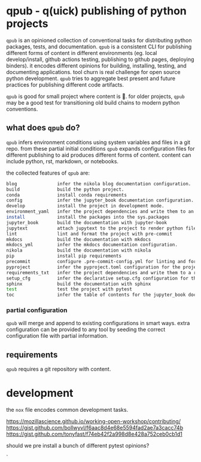 # qpub - q(uick) publishing of python projects

`qpub` is an opinioned collection of conventional tasks for distributing python packages, tests, and documentation. `qpub` is a consistent CLI for publishing different forms of content in different environments (eg. local develop/install, github actions testing, publishing to github pages, deploying binders). it encodes different opinions for building, installing, testing, and documenting applications. tool churn is real challenge for open source python development. `qpub` tries to aggregate best present and future practices for publishing different code artifacts.

`qpub` is good for small project where content is :crown:. for older projects, `qpub` may be a good test for transitioning old build chains to modern python conventions.

## what does `qpub` do?

`qpub` infers environment conditions using system variables and files in a git repo. from these partial initial conditions `qpub` expands configuration files for different publishing to aid produces different forms of content. content can include python, rst, markdown, or notebooks.

the collected features of `qpub` are:

```bash
blog               infer the nikola blog documentation configuration.
build              build the python project.
conda              install conda requirements
config             infer the jupyter_book documentation configuration.
develop            install the project in development mode.
environment_yaml   infer the project dependencies and write them to an environment.yaml
install            install the packages into the sys.packages
jupyter_book       build the documentation with jupyter-book
jupytext           attach jupytext to the project to render python files.
lint               lint and format the project with pre-commit
mkdocs             build the documentation with mkdocs
mkdocs_yml         infer the mkdocs documentation configuration.
nikola             build the documentation with nikola
pip                install pip requirements
precommit          configure .pre-commit-config.yml for linting and formatting
pyproject          infer the pyproject.toml configuration for the project
requirements_txt   infer the project dependencies and write them to a requirements.txt
setup_cfg          infer the declarative setup.cfg configuration for the project
sphinx             build the documentation with sphinx
test               test the project with pytest
toc                infer the table of contents for the jupyter_book documentation.

```

### partial configuration

`qpub` will merge and append to existing configurations in smart ways. extra configuration can be provided to any tool by seeding the correct configuration file with partial information.


## requirements

`qpub` requires a git repository with content.

# development

the `nox` file encodes common development tasks.

https://mozillascience.github.io/working-open-workshop/contributing/
https://gist.github.com/bollwyvl/f6aac8d4e68e5594fad2ae7a3cacc74b
https://gist.github.com/tonyfast/f74eb42f2a998d8e428a752ceb0cb1d1

should we pre install a bunch of different pytest opinions?

[github actions]: #
`